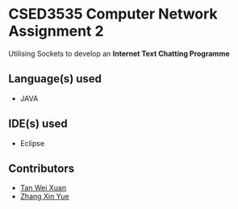 # CSED3535 Computer Network Assignment 2 


Utilising Sockets to develop an **Internet Text Chatting Programme**

## Language(s) used
* JAVA

## IDE(s) used
* Eclipse

## Contributors
* [Tan Wei Xuan](https://github.com/jermsinarocket)
* [Zhang Xin Yue](https://github.com/zsemon)

